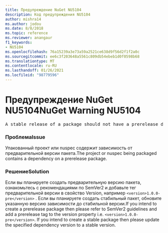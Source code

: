 ```yaml
---
title: Предупреждение NuGet NU5104
description: Код предупреждения NU5104
author: mishra14
ms.author: jodou
ms.date: 8/8/2018
ms.topic: reference
ms.reviewer: anangaur
f1_keywords:
- NU5104
ms.openlocfilehash: 76a15239a3e73a59a2521ce638d9f56d2f1f2a0c
ms.sourcegitcommit: ee6c3f203648a5561c809db54ebeb1d0f0598b68
ms.translationtype: MT
ms.contentlocale: ru-RU
ms.lasthandoff: 01/26/2021
ms.locfileid: "98779596"
---
```

# <a name="nuget-warning-nu5104"></a><span data-ttu-id="a4e9c-103">Предупреждение NuGet NU5104</span><span class="sxs-lookup"><span data-stu-id="a4e9c-103">NuGet Warning NU5104</span></span>
<pre>A stable release of a package should not have a prerelease dependency. Either modify the version spec of dependency "NuGet.Versioning [4.7.0-preview4.5065, )" or update the version field in the nuspec.</pre>

### <a name="issue"></a><span data-ttu-id="a4e9c-104">Проблема</span><span class="sxs-lookup"><span data-stu-id="a4e9c-104">Issue</span></span>

<span data-ttu-id="a4e9c-105">Упакованный проект или nuspec содержит зависимость от предварительной версии пакета.</span><span class="sxs-lookup"><span data-stu-id="a4e9c-105">The project or nuspec being packaged contains a dependency on a prerelease package.</span></span>


### <a name="solution"></a><span data-ttu-id="a4e9c-106">Решение</span><span class="sxs-lookup"><span data-stu-id="a4e9c-106">Solution</span></span>

<span data-ttu-id="a4e9c-107">Если вы планируете создать предварительную версию пакета, ознакомьтесь с рекомендациями по SemVer2 и добавьте тег предварительной версии в свойство Version, например `<version>1.0.0-pre</version>` . Если вы планируете создать стабильный пакет, обновите указанную версию зависимости до стабильной версии.</span><span class="sxs-lookup"><span data-stu-id="a4e9c-107">If you intend to create a prerelease package then please refer to SemVer2 guidelines and add a prerelease tag to the version property i.e. `<version>1.0.0-pre</version>`. If you intend to create a stable package then please update the specified dependency version to a stable version.</span></span>

